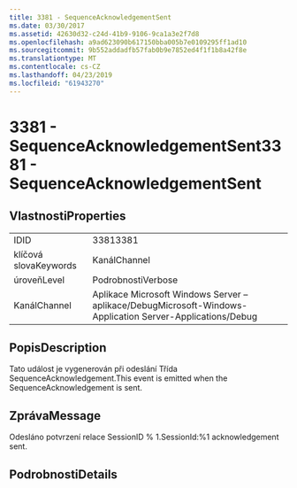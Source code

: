```yaml
---
title: 3381 - SequenceAcknowledgementSent
ms.date: 03/30/2017
ms.assetid: 42630d32-c24d-41b9-9106-9ca1a3e2f7d8
ms.openlocfilehash: a9ad623090b617150bba005b7e0109295ff1ad10
ms.sourcegitcommit: 9b552addadfb57fab0b9e7852ed4f1f1b8a42f8e
ms.translationtype: MT
ms.contentlocale: cs-CZ
ms.lasthandoff: 04/23/2019
ms.locfileid: "61943270"
---
```

# <a name="3381---sequenceacknowledgementsent"></a><span data-ttu-id="587bd-102">3381 - SequenceAcknowledgementSent</span><span class="sxs-lookup"><span data-stu-id="587bd-102">3381 - SequenceAcknowledgementSent</span></span>
## <a name="properties"></a><span data-ttu-id="587bd-103">Vlastnosti</span><span class="sxs-lookup"><span data-stu-id="587bd-103">Properties</span></span>  
  
|||  
|-|-|  
|<span data-ttu-id="587bd-104">ID</span><span class="sxs-lookup"><span data-stu-id="587bd-104">ID</span></span>|<span data-ttu-id="587bd-105">3381</span><span class="sxs-lookup"><span data-stu-id="587bd-105">3381</span></span>|  
|<span data-ttu-id="587bd-106">klíčová slova</span><span class="sxs-lookup"><span data-stu-id="587bd-106">Keywords</span></span>|<span data-ttu-id="587bd-107">Kanál</span><span class="sxs-lookup"><span data-stu-id="587bd-107">Channel</span></span>|  
|<span data-ttu-id="587bd-108">úroveň</span><span class="sxs-lookup"><span data-stu-id="587bd-108">Level</span></span>|<span data-ttu-id="587bd-109">Podrobnosti</span><span class="sxs-lookup"><span data-stu-id="587bd-109">Verbose</span></span>|  
|<span data-ttu-id="587bd-110">Kanál</span><span class="sxs-lookup"><span data-stu-id="587bd-110">Channel</span></span>|<span data-ttu-id="587bd-111">Aplikace Microsoft Windows Server – aplikace/Debug</span><span class="sxs-lookup"><span data-stu-id="587bd-111">Microsoft-Windows-Application Server-Applications/Debug</span></span>|  
  
## <a name="description"></a><span data-ttu-id="587bd-112">Popis</span><span class="sxs-lookup"><span data-stu-id="587bd-112">Description</span></span>  
 <span data-ttu-id="587bd-113">Tato událost je vygenerován při odeslání Třída SequenceAcknowledgement.</span><span class="sxs-lookup"><span data-stu-id="587bd-113">This event is emitted when the SequenceAcknowledgement is sent.</span></span>  
  
## <a name="message"></a><span data-ttu-id="587bd-114">Zpráva</span><span class="sxs-lookup"><span data-stu-id="587bd-114">Message</span></span>  
 <span data-ttu-id="587bd-115">Odesláno potvrzení relace SessionID % 1.</span><span class="sxs-lookup"><span data-stu-id="587bd-115">SessionId:%1 acknowledgement sent.</span></span>  
  
## <a name="details"></a><span data-ttu-id="587bd-116">Podrobnosti</span><span class="sxs-lookup"><span data-stu-id="587bd-116">Details</span></span>
